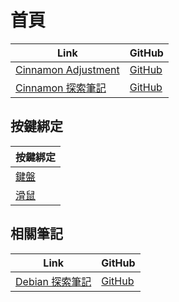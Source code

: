 

# 首頁

| Link | GitHub |
| ---- | ------ |
| [Cinnamon Adjustment](https://samwhelp.github.io/cinnamon-adjustment/) | [GitHub](https://github.com/samwhelp/cinnamon-adjustment) |
| [Cinnamon 探索筆記](https://samwhelp.github.io/note-about-cinnamon/) | [GitHub](https://github.com/samwhelp/note-about-cinnamon) |




## 按鍵綁定

| 按鍵綁定 |
| --- |
| [鍵盤](https://samwhelp.github.io/note-about-cinnamon/read/config/keybind.html) |
| [滑鼠](https://samwhelp.github.io/note-about-cinnamon/read/config/mousebind.html) |




## 相關筆記

| Link | GitHub |
| ---- | ------ |
| [Debian 探索筆記](https://samwhelp.github.io/note-about-debian/) | [GitHub](https://github.com/samwhelp/note-about-debian) |
